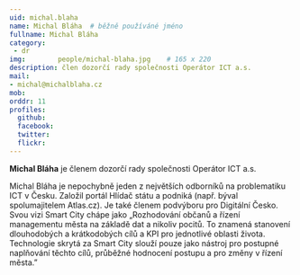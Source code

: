 ```yaml
---
uid: michal.blaha
name: Michal Bláha	# běžně používáné jméno
fullname: Michal Bláha
category:
 - dr
img: 		people/michal-blaha.jpg    # 165 x 220
description: člen dozorčí rady společnosti Operátor ICT a.s.
mail:
- michal@michalblaha.cz
mob: 
orddr: 11
profiles:
  github:                 
  facebook: 		  
  twitter: 		  
  flickr:     		  
---
```


**Michal Bláha** je členem dozorčí rady společnosti Operátor ICT a.s.

Michal Bláha je nepochybně jeden z největších odborníků na problematiku ICT v Česku. Založil portál Hlídač státu a podniká (např. býval spolumajitelem Atlas.cz). Je také členem podvýboru pro Digitální Česko. Svou vizi Smart City chápe jako „Rozhodování občanů a řízení managementu města na základě dat a nikoliv pocitů. To znamená stanovení dlouhodobých a krátkodobých cílů a KPI pro jednotlivé oblasti života. Technologie skrytá za Smart City slouží pouze jako nástroj pro postupné naplňování těchto cílů, průběžné hodnocení postupu a pro změny v řízení města.”
